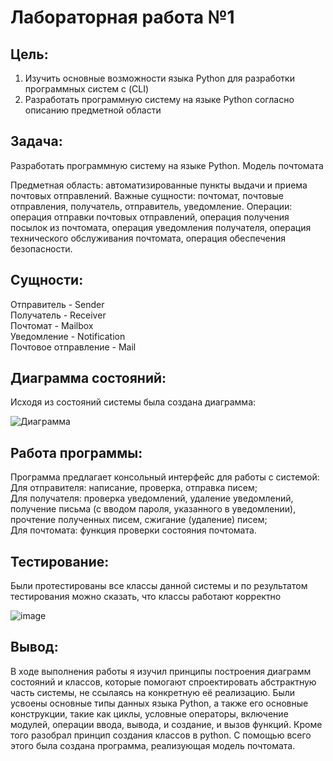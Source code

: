 # Лабораторная работа №1

## Цель: 
1. Изучить основные возможности языка Python для разработки программных систем с (CLI)
2. Разработать программную систему на языке Python согласно описанию предметной области

## Задача:
Разработать программную систему на языке Python. Модель почтомата

Предметная область: автоматизированные пункты выдачи и приема почтовых отправлений.
Важные сущности: почтомат, почтовые отправления, получатель, отправитель, уведомление.
Операции: операция отправки почтовых отправлений, операция получения посылок из почтомата, операция уведомления получателя, операция технического обслуживания почтомата, операция обеспечения безопасности.

## Сущности:
Отправитель - Sender <br>
Получатель - Receiver <br>
Почтомат - Mailbox <br>
Уведомление - Notification <br>
Почтовое отправление - Mail <br>

## Диаграмма состояний:
Исходя из состояний системы была создана диаграмма:

![Диаграмма](https://github.com/NikitaZotov/ppois-2-2024/assets/113817627/72a0bf9a-fa8b-47e8-b7fa-1221f6a2b6bb)


## Работа программы:
Программа предлагает консольный интерфейс для работы с системой: <br>
Для отправителя: написание, проверка, отправка писем; <br>
Для получателя: проверка уведомлений, удаление уведомлений, получение письма (с вводом пароля, указанного в уведомлении), прочтение полученных писем, сжигание (удаление) писем; <br>
Для почтомата: функция проверки состояния почтомата. <br>

## Тестирование:
Были протестированы все классы данной системы и по результатом тестирования можно сказать, что классы работают корректно

![image](https://github.com/NikitaZotov/ppois-2-2024/assets/113817627/2efa9ab2-2ec7-47ff-9e56-1b5ca78cdcc6)


## Вывод:
В ходе выполнения работы я изучил принципы построения диаграмм состояний и классов, 
которые помогают спроектировать абстрактную часть системы, не ссылаясь на конкретную её реализацию. 
Были усвоены основные типы данных языка Python, а также его основные конструкции, такие как циклы, условные операторы, 
включение модулей, операции ввода, вывода, и создание, и вызов функций. Кроме того разобрал принцип создания классов в python.
С помощью всего этого была создана программа, реализующая модель почтомата.
